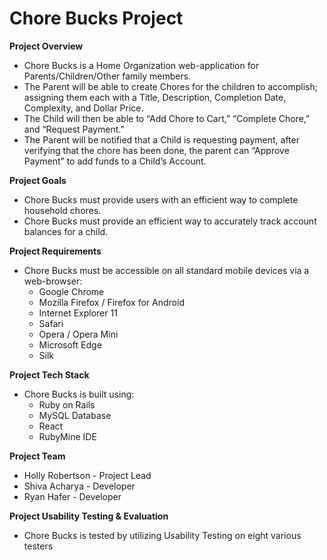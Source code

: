 # Chore Bucks Project 
<b>Project Overview</b>
* Chore Bucks is a Home Organization web-application for Parents/Children/Other family members.
* The Parent will be able to create Chores for the children to accomplish; assigning them each with a Title, Description, Completion Date, Complexity, and Dollar Price. 
* The Child will then be able to “Add Chore to Cart,” “Complete Chore,” and “Request Payment.” 
* The Parent will be notified that a Child is requesting payment, after verifying that the chore has been done, the parent can “Approve Payment” to add funds to a Child’s Account. 

<b>Project Goals</b>
* Chore Bucks must provide users with an efficient way to complete household chores.
* Chore Bucks must provide an efficient way to accurately track account balances for a child. 

<b>Project Requirements</b>
* Chore Bucks must be accessible on all standard mobile devices via a web-browser:
  * Google Chrome
  * Mozilla Firefox / Firefox for Android
  * Internet Explorer 11
  * Safari
  * Opera / Opera Mini
  * Microsoft Edge
  * Silk

<b>Project Tech Stack</b>
* Chore Bucks is built using:
  * Ruby on Rails
  * MySQL Database
  * React
  * RubyMine IDE
  
<b>Project Team</b>
* Holly Robertson - Project Lead
* Shiva Acharya - Developer
* Ryan Hafer - Developer

<b>Project Usability Testing & Evaluation</b>
* Chore Bucks is tested by utilizing Usability Testing on eight various testers






